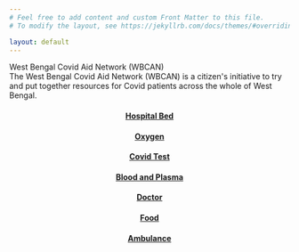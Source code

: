 ```yaml
---
# Feel free to add content and custom Front Matter to this file.
# To modify the layout, see https://jekyllrb.com/docs/themes/#overriding-theme-defaults

layout: default
---
```


<!-- ## Debjyoti Bhattacharjee ##
#### Research and Development Engineer #### -->

<!-- <p align="justify" class="introtext"><img src="/assets/me.jpg" alt="Smiley face" width="300"  align="left" style="padding-right: 20px;">
<b>Debjyoti Bhattacharjee </b> <br>
<span class="introhightext">System Level Design team, imec<br>
Kapeldreef 75,  Leuven 3001, Belgium</span>
<br>
<br>
Debjyoti Bhattacharjee is a Research and Development engineer at Compute System Architecture unit at <a href="https://www.imec.be/" target="_blank">imec</a>, Leuven. His current work focuses on design space exploration and performance estimation for high performance accelerator architectures for machine learning workloads.  -->

<div class="headHi"> West Bengal Covid Aid Network (WBCAN) </div>
<div class="introtext"> The West Bengal Covid Aid Network (WBCAN) is a citizen's initiative to try and put together resources for Covid patients across the whole of West Bengal. </div>

<div align="center">
 <!-- <div class="btn-group">
<a href="{{ "/Admission/" | relative_url}}" ><button class="button1">Hospital Bed</button></a>
<a href="{{ "/oxygen/" | relative_url}}" ><button class="button2">Oxygen</button></a>
<a href="{{ "/test/" | relative_url}}" ><button class="button1">Covid Test</button></a>
<a href="{{ "/blood/" | relative_url}}" ><button class="button2">Blood and Plasma</button></a>
<a href="{{ "/tele/" | relative_url}}" ><button class="button1">Doctor</button></a>
<a href="{{ "/food/" | relative_url}}" ><button class="button2">Food</button></a>
<a href="{{ "/ambulance/" | relative_url}}" ><button class="button1">Ambulance</button></a>
</div>  -->
<a href="{{ "/Admission/" | relative_url}}" >
    <div class="card">
        <h4><b>Hospital Bed</b></h4>
    </div>
</a>
<a href="{{ "/oxygen/" | relative_url}}" >
    <div class="card">
        <h4><b>Oxygen</b></h4>
    </div>
</a>
<a href="{{ "/test/" | relative_url}}" >
    <div class="card">
        <h4><b>Covid Test</b></h4>
    </div>
</a>
<a href="{{ "/blood/" | relative_url}}" >
    <div class="card">
        <h4><b>Blood and Plasma</b></h4>
    </div>
</a>
<a href="{{ "/tele/" | relative_url}}" >
    <div class="card">
        <h4><b>Doctor</b></h4>
    </div>
</a>
<a href="{{ "/food/" | relative_url}}" >
    <div class="card">
        <h4><b>Food</b></h4>
    </div>
</a>
<a href="{{ "/ambulance/" | relative_url}}" >
    <div class="card">
        <h4><b>Ambulance</b></h4>
    </div>
</a>
</div>
